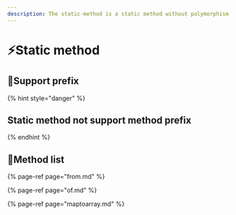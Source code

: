 ```yaml
---
description: The static-method is a static method without polymorphism.
---
```


# ⚡Static method

## 🔖Support prefix

{% hint style="danger" %}
## Static method not support method prefix
{% endhint %}

## 🔖Method list

{% page-ref page="from.md" %}

{% page-ref page="of.md" %}

{% page-ref page="maptoarray.md" %}




